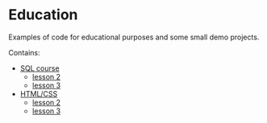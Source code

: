 # Education

Examples of code for educational purposes and some small demo projects.

Contains:
- [SQL course](https://github.com/AlekseyGur/Education/tree/master/SQL)
  - [lesson 2](https://github.com/AlekseyGur/Education/tree/master/SQL/lesson_2)
  - [lesson 3](https://github.com/AlekseyGur/Education/tree/master/SQL/lesson_3)
- [HTML/CSS](https://github.com/AlekseyGur/Education/tree/master/HTML-CSS)
  - [lesson 2](https://github.com/AlekseyGur/Education/tree/master/HTML-CSS/lesson_2)
  - [lesson 3](https://github.com/AlekseyGur/Education/tree/master/HTML-CSS/lesson_3)
